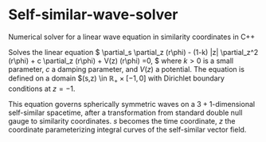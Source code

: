 # Self-similar-wave-solver
Numerical solver for a linear wave equation in similarity coordinates in C++

Solves the linear equation $ \partial_s \partial_z (r\phi) - (1-k) |z| \partial_z^2 (r\phi) + c \partial_z (r\phi) + V(z) (r\phi) =0, $ where $k >0$ is a small parameter, $c$ a damping parameter, and $V(z)$ a potential. The equation is defined on a domain $(s,z) \in $\mathbb{R}_+ \times [-1,0]$ with Dirichlet boundary conditions at $z=-1$. 

This equation governs spherically symmetric waves on a $3+1$-dimensional self-similar spacetime, after a transformation from standard double null gauge to similarity coordinates. $s$ becomes the time coordinate, $z$ the coordinate parameterizing integral curves of the self-similar vector field.
